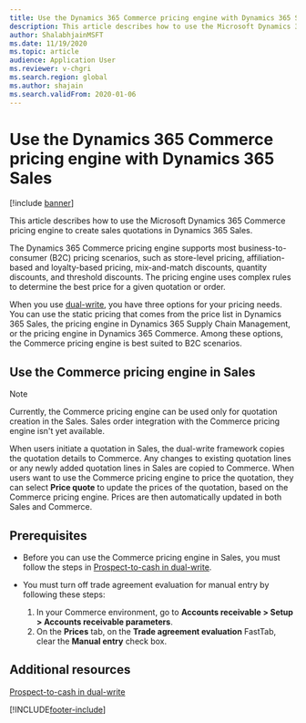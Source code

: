 ```yaml
---
title: Use the Dynamics 365 Commerce pricing engine with Dynamics 365 Sales
description: This article describes how to use the Microsoft Dynamics 365 Commerce pricing engine to create sales quotations in Dynamics 365 Sales.
author: ShalabhjainMSFT
ms.date: 11/19/2020
ms.topic: article
audience: Application User
ms.reviewer: v-chgri
ms.search.region: global
ms.author: shajain
ms.search.validFrom: 2020-01-06
---
```


# Use the Dynamics 365 Commerce pricing engine with Dynamics 365 Sales

[!include [banner](../../includes/banner.md)]

This article describes how to use the Microsoft Dynamics 365 Commerce pricing engine to create sales quotations in Dynamics 365 Sales.

The Dynamics 365 Commerce pricing engine supports most business-to-consumer (B2C) pricing scenarios, such as store-level pricing, affiliation-based and loyalty-based pricing, mix-and-match discounts, quantity discounts, and threshold discounts. The pricing engine uses complex rules to determine the best price for a given quotation or order.

When you use [dual-write](./dual-write-overview.md), you have three options for your pricing needs. You can use the static pricing that comes from the price list in Dynamics 365 Sales, the pricing engine in Dynamics 365 Supply Chain Management, or the pricing engine in Dynamics 365 Commerce. Among these options, the Commerce pricing engine is best suited to B2C scenarios.

## Use the Commerce pricing engine in Sales

> [!NOTE]
> Currently, the Commerce pricing engine can be used only for quotation creation in the Sales. Sales order integration with the Commerce pricing engine isn't yet available.

When users initiate a quotation in Sales, the dual-write framework copies the quotation details to Commerce. Any changes to existing quotation lines or any newly added quotation lines in Sales are copied to Commerce. When users want to use the Commerce pricing engine to price the quotation, they can select **Price quote** to update the prices of the quotation, based on the Commerce pricing engine. Prices are then automatically updated in both Sales and Commerce.

## Prerequisites

- Before you can use the Commerce pricing engine in Sales, you must follow the steps in [Prospect-to-cash in dual-write](./dual-write-prospect-to-cash.md).
- You must turn off trade agreement evaluation for manual entry by following these steps:

    1. In your Commerce environment, go to **Accounts receivable \> Setup \> Accounts receivable parameters**.
    1. On the **Prices** tab, on the **Trade agreement evaluation** FastTab, clear the **Manual entry** check box.

## Additional resources

[Prospect-to-cash in dual-write](./dual-write-prospect-to-cash.md)


[!INCLUDE[footer-include](../../../../includes/footer-banner.md)]
